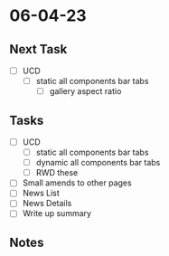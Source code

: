 # 06-04-23

## Next Task
- [ ] UCD
  - [ ] static all components bar tabs
    - [ ] gallery aspect ratio

## Tasks
- [ ] UCD
  - [ ] static all components bar tabs
  - [ ] dynamic all components bar tabs
  - [ ] RWD these

- [ ] Small amends to other pages
- [ ] News List
- [ ] News Details
- [ ] Write up summary

## Notes